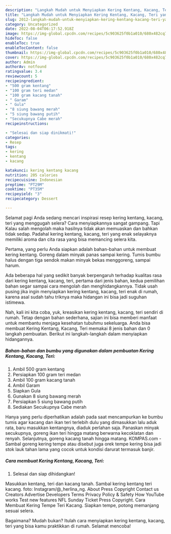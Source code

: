 ```yaml
---
description: "Langkah Mudah untuk Menyiapkan Kering Kentang, Kacang, Teri yang Sempurna, Buat Buka Puasa Sempurna"
title: "Langkah Mudah untuk Menyiapkan Kering Kentang, Kacang, Teri yang Sempurna, Buat Buka Puasa Sempurna"
slug: 2012-langkah-mudah-untuk-menyiapkan-kering-kentang-kacang-teri-yang-sempurna-buat-buka-puasa-sempurna
category: Uncategorized
date: 2022-08-04T06:17:52.918Z
image: https://img-global.cpcdn.com/recipes/5c903625f0b1a010/680x482cq70/kering-kentang-kacang-teri-foto-resep-utama.jpg
hideToc: false
enableToc: true
enableTocContent: false
thumbnail: https://img-global.cpcdn.com/recipes/5c903625f0b1a010/680x482cq70/kering-kentang-kacang-teri-foto-resep-utama.jpg
cover: https://img-global.cpcdn.com/recipes/5c903625f0b1a010/680x482cq70/kering-kentang-kacang-teri-foto-resep-utama.jpg
author: Admin
authorAv: notfound
ratingvalue: 3.4
reviewcount: 5
recipeingredient:
- "500 gram kentang"
- "100 gram teri medan"
- "100 gram kacang tanah"
- " Garam"
- " Gula"
- "8 siung bawang merah"
- "5 siung bawang putih"
- "Secukupnya Cabe merah"
recipeinstructions:

- "Selesai dan siap dinikmati!"
categories:
- Resep
tags:
- kering
- kentang
- kacang

katakunci: kering kentang kacang 
nutrition: 205 calories
recipecuisine: Indonesian
preptime: "PT29M"
cooktime: "PT35M"
recipeyield: "3"
recipecategory: Dessert

---
```



Selamat pagi Anda sedang mencari inspirasi resep kering kentang, kacang, teri yang menggugah selera? Cara menyiapkannya sangat gampang. Tapi Kalau salah mengolah maka hasilnya tidak akan memuaskan dan bahkan tidak sedap. Padahal kering kentang, kacang, teri yang enak selayaknya memiliki aroma dan cita rasa yang bisa memancing selera kita.


Pertama, yang perlu Anda siapkan adalah bahan-bahan untuk membuat kering kentang. Goreng dalam minyak panas sampai kering. Tumis bumbu halus dengan tiga sendok makan minyak bekas menggoreng, sampai harum.

Ada beberapa hal yang sedikit banyak berpengaruh terhadap kualitas rasa dari kering kentang, kacang, teri, pertama dari jenis bahan, kedua pemilihan bahan segar sampai cara mengolah dan menghidangkannya. Tidak usah pusing jika ingin menyiapkan kering kentang, kacang, teri enak di rumah, karena asal sudah tahu triknya maka hidangan ini bisa jadi suguhan istimewa.


Nah, kali ini kita coba, yuk, kreasikan kering kentang, kacang, teri sendiri di rumah. Tetap dengan bahan sederhana, sajian ini bisa memberi manfaat untuk membantu menjaga kesehatan tubuhmu sekeluarga. Anda bisa membuat Kering Kentang, Kacang, Teri memakai 8 jenis bahan dan 0 langkah pembuatan. Berikut ini langkah-langkah dalam menyiapkan hidangannya.

<!--inarticleads1-->

##### Bahan-bahan dan bumbu yang digunakan dalam pembuatan Kering Kentang, Kacang, Teri:

1. Ambil 500 gram kentang
1. Persiapkan 100 gram teri medan
1. Ambil 100 gram kacang tanah
1. Ambil  Garam
1. Siapkan  Gula
1. Gunakan 8 siung bawang merah
1. Persiapkan 5 siung bawang putih
1. Sediakan Secukupnya Cabe merah


Hanya yang perlu diperhatikan adalah pada saat mencampurkan ke bumbu tumis agar kacang dan ikan teri terlebih dulu yang dimasukkan lalu aduk rata, baru masukkan kentangnya, diaduk perlahan saja. Panaskan minyak secukupnya, goreng ikan teri hingga matang berwarna kecoklatan dan renyah. Selanjutnya, goreng kacang tanah hingga matang. KOMPAS.com - Sambal goreng kering tempe atau disebut juga orek tempe kering bisa jadi stok lauk tahan lama yang cocok untuk kondisi darurat termasuk banjir. 

<!--inarticleads2-->

##### Cara membuat Kering Kentang, Kacang, Teri:


1. Selesai dan siap dihidangkan!

Masukkan kentang, teri dan kacang tanah. Sambal kering kentang teri kacang. foto: Instagram/@_herlina_ng. About Press Copyright Contact us Creators Advertise Developers Terms Privacy Policy &amp; Safety How YouTube works Test new features NFL Sunday Ticket Press Copyright. Cara Membuat Kering Tempe Teri Kacang. Siapkan tempe, potong memanjang sesuai selera. 

Bagaimana? Mudah bukan? Itulah cara menyiapkan kering kentang, kacang, teri yang bisa kamu praktikkan di rumah. Selamat mencoba!
